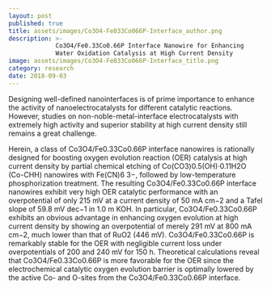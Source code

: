 ```yaml
---
layout: post
published: true
title: assets/images/Co3O4-Fe033Co066P-Interface_author.png
description: >-
             Co3O4/Fe0.33Co0.66P Interface Nanowire for Enhancing
             Water Oxidation Catalysis at High Current Density
image: assets/images/Co3O4-Fe033Co066P-Interface_title.png
category: research
date: 2018-09-03
---
```

Designing well-defined nanointerfaces is of prime importance to enhance
the activity of nanoelectrocatalysts for different catalytic reactions.
However, studies on non-noble-metal-interface electrocatalysts with
extremely high activity and superior stability at high current density
still remains a great challenge.

 
 Herein, a class of Co3O4/Fe0.33Co0.66P
interface nanowires is rationally designed for boosting oxygen evolution
reaction (OER) catalysis at high current density by partial chemical
etching of Co(CO3)0.5(OH)·0.11H2O (Co-CHH) nanowires with Fe(CN)6
3−,
followed by low-temperature phosphorization treatment. The resulting
Co3O4/Fe0.33Co0.66P interface nanowires exhibit very high OER catalytic
performance with an overpotential of only 215 mV at a current density
of 50 mA cm−2 and a Tafel slope of 59.8 mV dec−1 in 1.0 m KOH. In
particular, Co3O4/Fe0.33Co0.66P exhibits an obvious advantage in enhancing
oxygen evolution at high current density by showing an overpotential of
merely 291 mV at 800 mA cm−2, much lower than that of RuO2 (446 mV).
Co3O4/Fe0.33Co0.66P is remarkably stable for the OER with negligible
current loss under overpotentials of 200 and 240 mV for 150 h. Theoretical
calculations reveal that Co3O4/Fe0.33Co0.66P is more favorable for the OER
since the electrochemical catalytic oxygen evolution barrier is optimally
lowered by the active Co- and O-sites from the Co3O4/Fe0.33Co0.66P
interface.